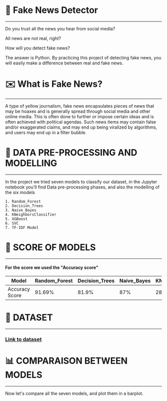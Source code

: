# :newspaper: Fake News Detector

***

Do you trust all the news you hear from social media?

All news are not real, right?

How will you detect fake news?

The answer is Python. By practicing this project of detecting fake news, you will easily make a difference between real and fake news.

# ✉️ What is Fake News?

***

A type of yellow journalism, fake news encapsulates pieces of news that may be hoaxes and is generally spread through social media and other online media. This is often done to further or impose certain ideas and is often achieved with political agendas. Such news items may contain false and/or exaggerated claims, and may end up being viralized by algorithms, and users may end up in a filter bubble.

# 🤖 DATA PRE-PROCESSING AND MODELLING

***

In the project we tried seven models to classify our dataset, in the Jupyter notebook you'll find Data pre-processing phases, and also the modelling of the six models

    1. Random_Forest
    2. Decision_Trees
    3. Naive_Bayes
    4. KNeighborsClassifier
    5. XGBoost
    6. SVC
    7. TF-IDF Model
   
   
# :pushpin: SCORE OF MODELS

***

#### For the score we used the "Accuracy score"

Model | Random_Forest | Decision_Trees | Naive_Bayes | KNeighborsClassifier | XGBoost | SVC | TF-IDF
--- | --- | --- | --- |--- |--- |--- |---
Accuracy Score | 91.69% | 81.9% | 87% | 286 | 91.48% | 285 | 92.28%

# 📂 DATASET

***

 ### [Link to dataset](https://drive.google.com/file/d/1er9NJTLUA3qnRuyhfzuN0XUsoIC4a-_q/view)

# :bar_chart: COMPARAISON BETWEEN MODELS

***


Now let's compare all the seven models, and plot them in a barplot.


